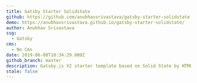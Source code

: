 ```yaml
---
title: Gatsby Starter Solidstate
github: https://github.com/anubhavsrivastava/gatsby-starter-solidstate
demo: https://anubhavsrivastava.github.io/gatsby-starter-solidstate/
author: Anubhav Srivastava
ssg:
  - Gatsby
cms:
  - No Cms
date: 2019-06-08T18:34:29.000Z
github_branch: master
description: Gatsby.js V2 starter template based on Solid State by HTML5 UP
stale: false
---
```

